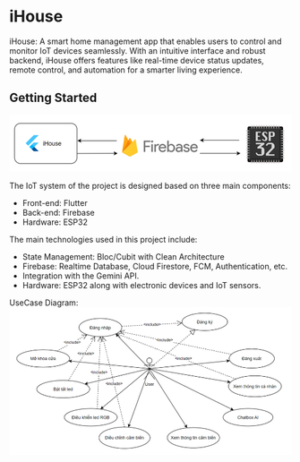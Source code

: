 # iHouse

iHouse: A smart home management app that enables users to control and monitor IoT devices
seamlessly.
With an intuitive interface and robust backend, iHouse offers features like real-time device status
updates, remote control, and automation for a smarter living experience.

## Getting Started

![img_1.png](img_1.png)

The IoT system of the project is designed based on three main components:
- Front-end: Flutter
- Back-end: Firebase
- Hardware: ESP32

The main technologies used in this project include:
- State Management: Bloc/Cubit with Clean Architecture
- Firebase: Realtime Database, Cloud Firestore, FCM, Authentication, etc.
- Integration with the Gemini API.
- Hardware: ESP32 along with electronic devices and IoT sensors.

UseCase Diagram:
![img_2.png](img_2.png)

